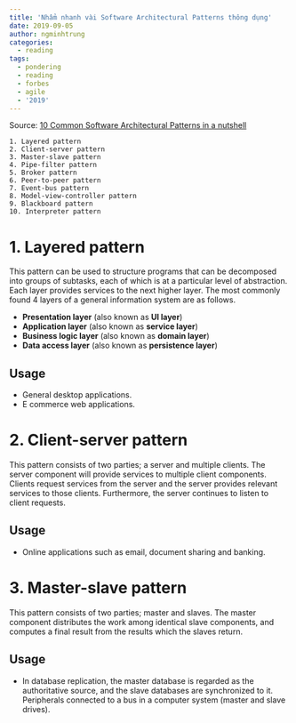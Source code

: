 ```yaml
---
title: 'Nhẩm nhanh vài Software Architectural Patterns thông dụng'
date: 2019-09-05
author: ngminhtrung
categories:
  - reading
tags:
  - pondering
  - reading
  - forbes
  - agile
  - '2019'
---
```


Source: [10 Common Software Architectural Patterns in a nutshell](https://towardsdatascience.com/10-common-software-architectural-patterns-in-a-nutshell-a0b47a1e9013)

    1. Layered pattern
    2. Client-server pattern
    3. Master-slave pattern
    4. Pipe-filter pattern
    5. Broker pattern
    6. Peer-to-peer pattern
    7. Event-bus pattern
    8. Model-view-controller pattern
    9. Blackboard pattern
    10. Interpreter pattern

# 1. Layered pattern

This pattern can be used to structure programs that can be decomposed into groups of subtasks, each of which is at a particular level of abstraction. Each layer provides services to the next higher layer.
The most commonly found 4 layers of a general information system are as follows.
- **Presentation layer** (also known as **UI layer**)
- **Application layer** (also known as **service layer**)
- **Business logic layer** (also known as **domain layer**)
- **Data access layer** (also known as **persistence layer**)
## Usage
- General desktop applications.
- E commerce web applications.

# 2. Client-server pattern

This pattern consists of two parties; a server and multiple clients. The server component will provide services to multiple client components. Clients request services from the server and the server provides relevant services to those clients. Furthermore, the server continues to listen to client requests.

## Usage
- Online applications such as email, document sharing and banking.

# 3. Master-slave pattern

This pattern consists of two parties; master and slaves. The master component distributes the work among identical slave components, and computes a final result from the results which the slaves return.

## Usage
- In database replication, the master database is regarded as the authoritative source, and the slave databases are synchronized to it.
Peripherals connected to a bus in a computer system (master and slave drives).

